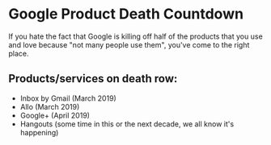# Google Product Death Countdown

If you hate the fact that Google is killing off half of the products that you use and love because "not many people use them", you've come to the right place.

## Products/services on death row:
- Inbox by Gmail (March 2019)
- Allo (March 2019)
- Google+ (April 2019)
- Hangouts (some time in this or the next decade, we all know it's happening)
